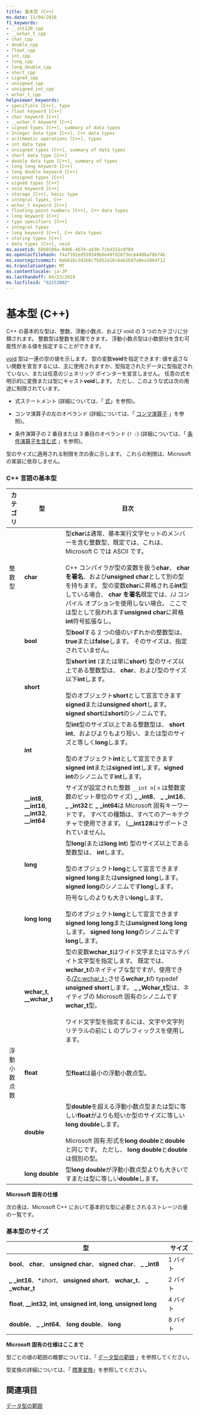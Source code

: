 ```yaml
---
title: 基本型 (C++)
ms.date: 11/04/2016
f1_keywords:
- __int128_cpp
- __wchar_t_cpp
- char_cpp
- double_cpp
- float_cpp
- int_cpp
- long_cpp
- long_double_cpp
- short_cpp
- signed_cpp
- unsigned_cpp
- unsigned_int_cpp
- wchar_t_cpp
helpviewer_keywords:
- specifiers [C++], type
- float keyword [C++]
- char keyword [C++]
- __wchar_t keyword [C++]
- signed types [C++], summary of data types
- Integer data type [C++], C++ data types
- arithmetic operations [C++], types
- int data type
- unsigned types [C++], summary of data types
- short data type [C++]
- double data type [C++], summary of types
- long long keyword [C++]
- long double keyword [C++]
- unsigned types [C++]
- signed types [C++]
- void keyword [C++]
- storage [C++], basic type
- integral types, C++
- wchar_t keyword [C++]
- floating-point numbers [C++], C++ data types
- long keyword [C++]
- type specifiers [C++]
- integral types
- long keyword [C++], C++ data types
- storing types [C++]
- data types [C++], void
ms.assetid: 58b0106a-0406-4b74-a430-7cbd315c0f89
ms.openlocfilehash: f4af392ed559349b0e49fd26f3ecb4406a70b74b
ms.sourcegitcommit: 0ab61bc3d2b6cfbd52a16c6ab2b97a8ea1864f12
ms.translationtype: MT
ms.contentlocale: ja-JP
ms.lasthandoff: 04/23/2019
ms.locfileid: "62153802"
---
```

# <a name="fundamental-types--c"></a>基本型 (C++)

C++ の基本的な型は、整数、浮動小数点、および void の 3 つのカテゴリに分類されます。 整数型は整数を処理できます。 浮動小数点型は小数部分を含む可能性がある値を指定することができます。

[void](../cpp/void-cpp.md) 型は一連の空の値を示します。 型の変数**void**を指定できます: 値を返さない関数を宣言するには、主に使用されますか、型指定されたデータに型指定されていない、または任意のジェネリック ポインターを宣言しません。 任意の式を明示的に変換または型にキャスト**void**します。 ただし、このような式は次の用途に制限されています。

- 式ステートメント (詳細については、「 [式](../cpp/expressions-cpp.md)」を参照)。

- コンマ演算子の左のオペランド (詳細については、「 [コンマ演算子](../cpp/comma-operator.md) 」を参照)。

- 条件演算子の 2 番目または 3 番目のオペランド (`? :`)  (詳細については、「 [条件演算子を含む式](../cpp/conditional-operator-q.md) 」を参照)。

型のサイズに適用される制限を次の表に示します。 これらの制限は、Microsoft の実装に依存しません。

### <a name="fundamental-types-of-the-c-language"></a>C++ 言語の基本型

|カテゴリ|型|目次|
|--------------|----------|--------------|
|整数型|**char**|型**char**は通常、基本実行文字セットのメンバーを含む整数型、既定では、これは、Microsoft C では ASCII です。<br /><br /> C++ コンパイラが型の変数を扱う**char**、 **char を署名**、および**unsigned char**として別の型を持ちます。 型の変数**char**に昇格される**int**型している場合、 **char を署名**既定では、/J コンパイル オプションを使用しない場合。 ここでは型として扱われます**unsigned char**に昇格**int**符号拡張なし。|
||**bool**|型**bool**する 2 つの値のいずれかの整数型は、 **true**または**false**します。 そのサイズは、指定されていません。|
||**short**|型**short int** (または単に**short**) 型のサイズ以上である整数型は、 **char**、および型のサイズ以下**int**します。<br /><br /> 型のオブジェクト**short**として宣言できます**signed**または**unsigned short**します。 **signed short**は**short**のシノニムです。|
||**int**|型**int**型のサイズ以上である整数型は、 **short int**、およびよりもより短い、または型のサイズと等しく**long**します。<br /><br /> 型のオブジェクト**int**として宣言できます**signed int**または**signed int**します。**signed int**のシノニムです**int**します。|
||**__int8**, **__int16**, **__int32**, **__int64**|サイズが設定された整数 `__int n`( `n` は整数変数のビット単位のサイズ) **_ _int8**、 **_ _int16**、 **_ _int32**と **_ _int64**は Microsoft 固有キーワードです。 すべての種類は、すべてのアーキテクチャで使用できます。 (**__int128**はサポートされていません)。|
||**long**|型**long**(または**long int**) 型のサイズ以上である整数型は、 **int**します。<br /><br /> 型のオブジェクト**long**として宣言できます**signed long**または**unsigned long**します。 **signed long**のシノニムです**long**します。|
||**long long**|符号なしのよりも大きい**long**します。<br /><br /> 型のオブジェクト**long**として宣言できます**signed long long**または**unsigned long long**します。 **signed long long**のシノニムです**long**します。|
||**wchar_t**, **__wchar_t**|型の変数**wchar_t**はワイド文字またはマルチバイト文字型を指定します。 既定では、 **wchar_t**のネイティブな型ですが、使用できる[/Zc:wchar_t-](../build/reference/zc-wchar-t-wchar-t-is-native-type.md)させる**wchar_t**の typedef **unsigned short**します。 **_ _Wchar_t**型は、ネイティブの Microsoft 固有のシノニムです**wchar_t**型。<br /><br /> ワイド文字型を指定するには、文字や文字列リテラルの前に L のプレフィックスを使用します。|
|浮動小数点数|**float**|型**float**は最小の浮動小数点型。|
||**double**|型**double**を超える浮動小数点型または型に等しい**float**がよりも短いか型のサイズに等しい**long double**します。<br /><br /> Microsoft 固有:形式を**long double**と**double**と同じです。 ただし、 **long double**と**double**は個別の型。|
||**long double**|型**long double**が浮動小数点型よりも大きいですまたは型に等しい**double**します。|

**Microsoft 固有の仕様**

次の表は、Microsoft C++ において基本的な型に必要とされるストレージの量の一覧です。

### <a name="sizes-of-fundamental-types"></a>基本型のサイズ

|型|サイズ|
|----------|----------|
|**bool**、 **char**、 **unsigned char**、 **signed char**、 **_ _int8**|1 バイト|
|**_ _int16**、**short*、 **unsigned short**、 **wchar_t**、 **_ _wchar_t**|2 バイト|
|**float**, **__int32**, **int**, **unsigned int**, **long**, **unsigned long**|4 バイト|
|**double**、 **_ _int64**、 **long double**、 **long**|8 バイト|

**Microsoft 固有の仕様はここまで**

型ごとの値の範囲の概要については、「 [データ型の範囲](../cpp/data-type-ranges.md) 」を参照してください。

型変換の詳細については、「 [標準変換](../cpp/standard-conversions.md)」を参照してください。

## <a name="see-also"></a>関連項目

[データ型の範囲](../cpp/data-type-ranges.md)